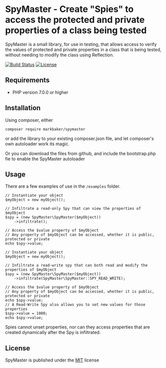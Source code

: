 # SpyMaster - Create "Spies" to access the protected and private properties of a class being tested 
SpyMaster is a small library, for use in testing, that allows access to verify the values of protected and private properties in a class that is being tested, without needing to modify the class using Reflection.

[![Build Status](https://github.com/MarkBaker/SpyMaster/workflows/main/badge.svg)](https://github.com/MarkBaker/SpyMaster/actions)
[![License](https://img.shields.io/github/license/PHPOffice/PhpSpreadsheet)](https://packagist.org/packages/markbaker/spymaster)

## Requirements
 * PHP version 7.0.0 or higher


## Installation

Using composer, either

```
composer require markbaker/spymaster
```
or add the library to your existing composer.json file, and let composer's own autoloader work its magic.

Or you can download the files from github, and include the bootstrap.php fie to enable the SpyMaster autoloader


## Usage

There are a few examples of use in the `/examples` folder.

```
// Instantiate your object
$myObject = new myObject();

// Infiltrate a read-only Spy that can view the properties of $myObject 
$spy = (new SpyMaster\SpyMaster($myObject))
    ->infiltrate();

// Access the $value property of $myObject
// Any property of $myObject can be accessed, whether it is public, protected or private
echo $spy->value;
```


```
// Instantiate your object
$myObject = new myObject();

// Infiltrate a read-write spy that can both read and modify the properties of $myObject 
$spy = (new SpyMaster\SpyMaster($myObject))
    ->infiltrate(SpyMaster\SpyMaster::SPY_READ_WRITE);

// Access the $value property of $myObject
// Any property of $myObject can be accessed, whether it is public, protected or private
echo $spy->value;
// A Read-Write Spy also allows you to set new values for those properties
$spy->value = 1000;
echo $spy->value;
```

Spies cannot unset properties, nor can they access properties that are created dynamically after the Spy is infiltrated.


## License
SpyMaster is published under the [MIT](https://github.com/MarkBaker/SpyMaster/blob/master/license.md) license
